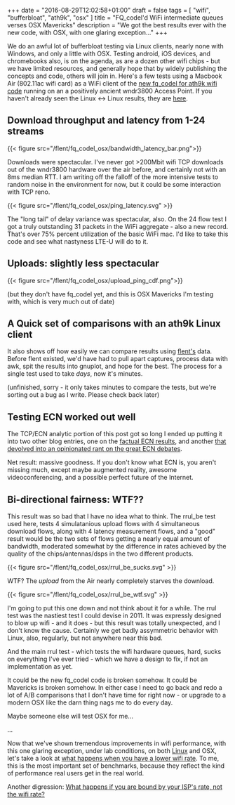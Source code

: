 +++
date = "2016-08-29T12:02:58+01:00"
draft = false
tags = [ "wifi", "bufferbloat", "ath9k", "osx" ]
title = "FQ_codel'd WiFi intermediate queues verses OSX Mavericks"
description = "We got the best results ever with the new code, with OSX, with one glaring exception..."
+++

We do an awful lot of bufferbloat testing via Linux clients, nearly none with Windows, and only a little with OSX. Testing android, iOS devices, and chromebooks also, is on the agenda, as are a dozen other wifi chips - but we have limited resources, and generally hope that by widely publishing the concepts and code, others will join in. Here's a few tests using a Macbook Air (802.11ac wifi card) as a WiFi client of the [new fq_codel for ath9k wifi code](/tags/ath9k) running on an a positively ancient wndr3800 Access Point. If you haven't already seen the Linux <-> Linux results, they are [here](/post/a_look_back_at_cerowrt_wifi).

## Download throughput and latency from 1-24 streams

{{< figure src="/flent/fq_codel_osx/bandwidth_latency_bar.png">}}

Downloads were spectacular. I've never got >200Mbit wifi TCP downloads out of the wndr3800 hardware over the air before, and certainly not with an 8ms median RTT. I am writing off the falloff of the more intensive tests to random noise in the environment for now, but it could be some interaction with TCP reno.

{{< figure src="/flent/fq_codel_osx/ping_latency.svg" >}}

The "long tail" of delay variance was spectacular, also. On the 24
flow test I got a truly outstanding 31 packets in the WiFi aggregate -
also a new record. That's over 75% percent utilization of the basic
WiFi mac. I'd like to take this code and see what nastyness LTE-U will do to it.

## Uploads: slightly less spectacular

{{< figure src="/flent/fq_codel_osx/upload_ping_cdf.png">}}

(but they don't have fq_codel yet, and this is OSX Mavericks I'm testing with, which is very much out of date)

## A Quick set of comparisons with an ath9k Linux client

It also shows off how easily we can compare results using
[flent's](https://www.flent.org) data. Before flent existed, we'd have
had to pull apart captures, process data with awk, spit the results
into gnuplot, and hope for the best. The process for a single test
used to take *days*, now it's minutes.

(unfinished, sorry - it only takes minutes to compare the tests, but we're sorting out a bug as I write. Please check back later)

## Testing ECN worked out well

The TCP/ECN analytic portion of this post got so long I ended up putting
it into two other blog entries, one on the [factual ECN results](/post/ecn_fq_codel_wifi_airbook), and another [that devolved into an opinionated rant on the great ECN debates](/post/ecn_rant).

Net result: massive goodness. If you don't know what ECN is, you
aren't missing much, except maybe augmented reality, awesome
videoconferencing, and a possible perfect future of the Internet.

## Bi-directional fairness: WTF??

This result was so bad that I have no idea what to think. The rrul_be test used here, tests 4 simulatanious upload flows with 4 simultaneous download flows, along with 4 latency measurement flows, and a "good" result would be the two sets of flows getting a nearly equal amount of bandwidth, moderated somewhat by the difference in rates achieved by the quality of the chips/antennas/dsps in the two different products.

{{< figure src="/flent/fq_codel_osx/rrul_be_sucks.svg" >}}

WTF? The *upload* from the Air nearly completely starves the download.

{{< figure src="/flent/fq_codel_osx/rrul_be_wtf.svg" >}}

I'm going to put this one down and not think about it for a while. The
rrul test was the nastiest test I could devise in 2011. It was
expressly designed to blow up wifi - and it does - but this result was
totally unexpected, and I don't know the cause. Certainly we get badly
assymmetric behavior with Linux, also, regularly, but not anywhere near this bad.

And the main rrul test - which tests the wifi hardware queues, hard,
sucks on everything I've ever tried - which we have a design to fix,
if not an implementation as yet.

It could be the new fq_codel code is broken somehow. It could be
Mavericks is broken somehow. In either case I need to go back and redo
a lot of A/B comparisons that I don't have time for right now - or
upgrade to a modern OSX like the darn thing nags me to do every day.

Maybe someone else will test OSX for me...

...

Now that we've shown tremendous improvements in wifi performance, with this
one glaring exception, under lab conditions, on both
[Linux](/post/a_look_back_at_cerowrt_wifi) and OSX, let's take a look
at [what happens when you have a lower wifi rate](/post/new_code_lower_rates_more_filling). To me, this is the most important set of benchmarks, because they reflect the kind of performance real users get in the real world.

Another digression: [What happens if you are bound by your ISP's rate, not the wifi rate?](/post/60mbit)

